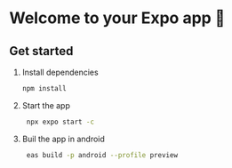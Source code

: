 # Welcome to your Expo app 👋

## Get started

1. Install dependencies

   ```bash
   npm install
   ```

2. Start the app

   ```bash
    npx expo start -c
   ```

3. Buil the app in android

   ```bash
    eas build -p android --profile preview
   ```

